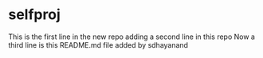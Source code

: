 # selfproj

This is the first line in the new repo
adding a second line in this repo
Now a third line is this README.md file added by sdhayanand
